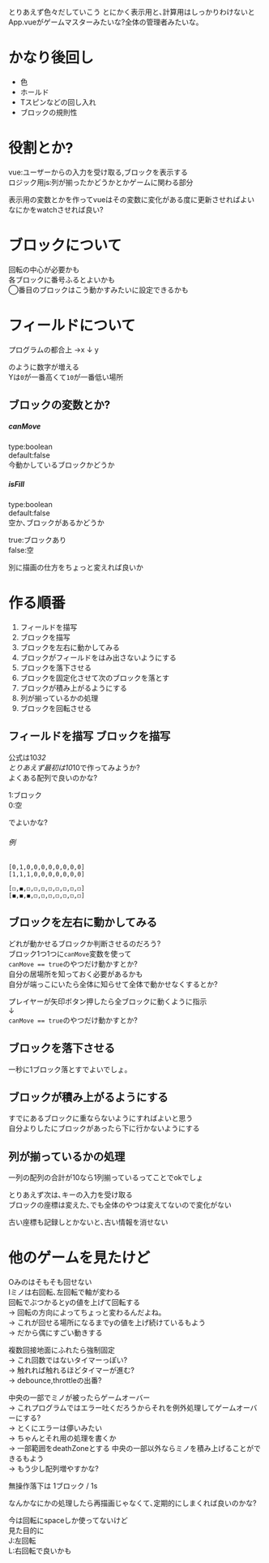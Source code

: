 とりあえず色々だしていこう
とにかく表示用と､計算用はしっかりわけないと  
App.vueがゲームマスターみたいな?全体の管理者みたいな｡  


# かなり後回し
* 色 
* ホールド
* Tスピンなどの回し入れ
* ブロックの規則性

# 役割とか?
vue:ユーザーからの入力を受け取る,ブロックを表示する  
ロジック用js:列が揃ったかどうかとかゲームに関わる部分  

表示用の変数とかを作ってvueはその変数に変化がある度に更新させればよい  
なにかをwatchさせれば良い?  

# ブロックについて
回転の中心が必要かも  
各ブロックに番号ふるとよいかも  
    ◯番目のブロックはこう動かすみたいに設定できるかも  

# フィールドについて
プログラムの都合上
 →x
↓
y

のように数字が増える  
Yは`0`が一番高くて`10`が一番低い場所  


## ブロックの変数とか?


##### canMove 
type:boolean   
default:false  
今動かしているブロックかどうか  

##### isFill
type:boolean  
default:false  
空か､ブロックがあるかどうか  

true:ブロックあり  
false:空  

別に描画の仕方をちょっと変えれば良いか  


# 作る順番
1. フィールドを描写
1. ブロックを描写
1. ブロックを左右に動かしてみる
1. ブロックがフィールドをはみ出さないようにする
1. ブロックを落下させる
1. ブロックを固定化させて次のブロックを落とす
1. ブロックが積み上がるようにする
1. 列が揃っているかの処理
1. ブロックを回転させる


## フィールドを描写 ブロックを描写
公式は10*32  
とりあえず最初は10*10で作ってみようか?  
よくある配列で良いのかな?  

1:ブロック  
0:空  

でよいかな?
###### 例
```
[0,1,0,0,0,0,0,0,0,0]
[1,1,1,0,0,0,0,0,0,0]
```

```
[◻,◼,◻,◻,◻,◻,◻,◻,◻,◻]
[◼,◼,◼,◻,◻,◻,◻,◻,◻,◻]
```

## ブロックを左右に動かしてみる
どれが動かせるブロックか判断させるのだろう?  
ブロック1つ1つに`canMove`変数を使って  
`canMove == true`のやつだけ動かすとか?  
自分の居場所を知っておく必要があるかも  
自分が端っこにいたら全体に知らせて全体で動かせなくするとか?  

プレイヤーが矢印ボタン押したら全ブロックに動くように指示  
↓  
`canMove == true`のやつだけ動かすとか?  



## ブロックを落下させる
一秒に1ブロック落とすでよいでしょ｡

## ブロックが積み上がるようにする
すでにあるブロックに重ならないようにすればよいと思う  
自分よりしたにブロックがあったら下に行かないようにする  

## 列が揃っているかの処理
一列の配列の合計が10なら1列揃っているってことでokでしょ  


とりあえず次は､キーの入力を受け取る  
ブロックの座標は変えた､でも全体のやつは変えてないので変化がない  
  
古い座標も記録しとかないと､古い情報を消せない  

# 他のゲームを見たけど
Oみのはそもそも回せない  
Iミノは右回転､左回転で軸が変わる  
回転でぶつかるとyの値を上げて回転する   
-> 回転の方向によってちょっと変わるんだよね｡  
-> これが回せる場所になるまでyの値を上げ続けているもよう  
-> だから偶にすごい動きする  
  
複数回接地面にふれたら強制固定  
-> これ回数ではないタイマーっぽい?  
-> 触れれば触れるほどタイマーが進む?  
-> debounce,throttleの出番?  
  
中央の一部でミノが被ったらゲームオーバー  
-> これプログラムではエラー吐くだろうからそれを例外処理してゲームオーバーにする?  
-> とくにエラーは儚いみたい  
-> ちゃんとそれ用の処理を書くか  
-> 一部範囲をdeathZoneとする
中央の一部以外ならミノを積み上げることができるもよう  
-> もう少し配列増やすかな?  
  
無操作落下は 1ブロック / 1s  
  
なんかなにかの処理したら再描画じゃなくて､定期的にしまくれば良いのかな?  
  
  
今は回転にspaceしか使ってないけど  
見た目的に  
J:左回転  
L:右回転で良いかも  